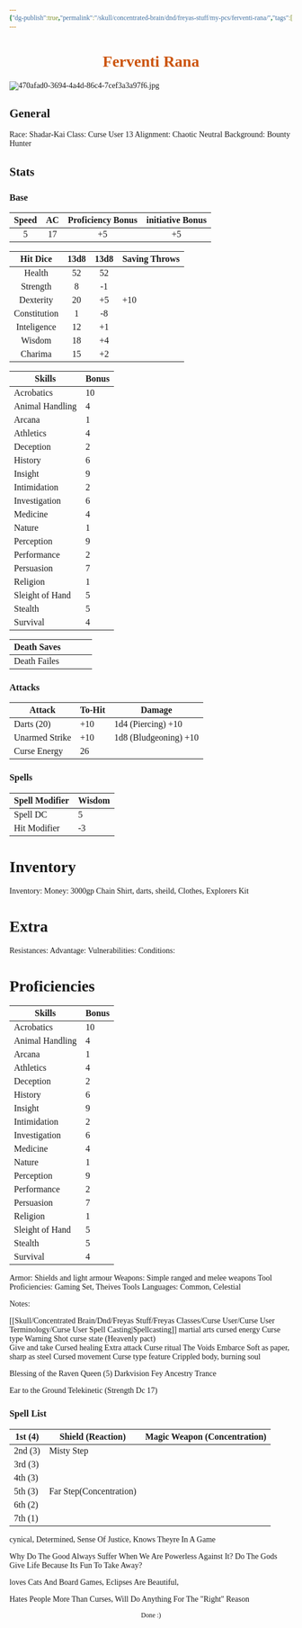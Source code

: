 ```yaml
---
{"dg-publish":true,"permalink":"/skull/concentrated-brain/dnd/freyas-stuff/my-pcs/ferventi-rana/","tags":["Tagless"],"dgShowToc":true,"noteIcon":""}
---
```


<style id="Force_Custom_Fonts" type="text/css">@font-face{font-style:normal;font-family:"Merriweather";src:local("Merriweather")}@font-face{font-style:bolder;font-family:"Merriweather";src:local("Merriweather")}@font-face{font-style:normal;font-family:"Merriweather";src:local("Merriweather");unicode-range:U+0-FF,U+2E80-9FFF,U+F900-FAFF,U+FE30-FE4F,U+20000-2FA1F}@font-face{font-style:bolder;font-family:"Merriweather";src:local("Merriweather");unicode-range:U+0-FF,U+2E80-9FFF,U+F900-FAFF,U+FE30-FE4F,U+20000-2FA1F}@font-face{font-style:normal;font-family:"Merriweather";src:local("Merriweather");unicode-range:U+0-FF}@font-face{font-style:bolder;font-family:"Merriweather";src:local("Merriweather");unicode-range:U+0-FF}:not(pre):not(code):not(textarea):not(tt):not(kbd):not(samp):not(var){font-family:"Merriweather"!important}pre,code,textarea,tt,kbd,samp,var{font-family:monospace!important}pre *,code *,textarea *,tt *,kbd *,samp *,var *{font-family:monospace!important}</style>


# <center><span style="color:#CC550D">Ferventi  Rana</span></center>
![470afad0-3694-4a4d-86c4-7cef3a3a97f6.jpg](/img/user/images/470afad0-3694-4a4d-86c4-7cef3a3a97f6.jpg)



## General
 Race:  Shadar-Kai
 Class:  Curse User 13
 Alignment: Chaotic Neutral 
 Background: Bounty Hunter


## Stats
 ### Base

| Speed | AC  | Proficiency Bonus | initiative Bonus |
|:-----:|:---:|:-----------------:|:----------------:|
|   5   | 17  |        +5         |        +5        |

|   Hit Dice   | 13d8 | 13d8 | Saving Throws |
|:------------:|:----:|:----:| ------------- |
|    Health    |  52  |  52  |               |
|   Strength   |  8   |  -1  |               |
|  Dexterity   |  20  |  +5  | +10           |
| Constitution |  1   |  -8  |               |
| Inteligence  |  12  |  +1  |               |
|    Wisdom    |  18  |  +4  |               |
|   Charima    |  15  |  +2  |               |

| Skills          | Bonus |
| --------------- | ----- |
| Acrobatics      | 10    |
| Animal Handling | 4     |
| Arcana          | 1     |
| Athletics       | 4     |
| Deception       | 2     |
| History         | 6     |
| Insight         | 9     |
| Intimidation    | 2     |
| Investigation   | 6     |
| Medicine        | 4     |
| Nature          | 1     |
| Perception      | 9     |
| Performance     | 2     |
| Persuasion      | 7     |
| Religion        | 1     |
| Sleight of Hand | 5     |
| Stealth         | 5     |
| Survival        | 4     |

| Death Saves  |     |     |     |
| ------------ | --- | --- | --- |
| Death Failes |     |     |     |
### Attacks

| Attack         | To-Hit | Damage                |
| -------------- | ------ | --------------------- |
| Darts (20)     | +10    | 1d4 (Piercing) +10    |
| Unarmed Strike | +10    | 1d8 (Bludgeoning) +10 |
| Curse Energy   | 26     |                       |

 ### Spells

| Spell Modifier | Wisdom |
| -------------- | ------ |
| Spell DC       | 5      |
| Hit Modifier   | -3     |
# Inventory
Inventory: 
Money: 3000gp
Chain Shirt, darts, sheild, Clothes, Explorers Kit

# Extra
Resistances: 
Advantage:
Vulnerabilities:
Conditions:
  

# Proficiencies

| Skills          | Bonus |
| --------------- | ----- |
| Acrobatics      | 10    |
| Animal Handling | 4     |
| Arcana          | 1     |
| Athletics       | 4     |
| Deception       | 2     |
| History         | 6     |
| Insight         | 9     |
| Intimidation    | 2     |
| Investigation   | 6     |
| Medicine        | 4     |
| Nature          | 1     |
| Perception      | 9     |
| Performance     | 2     |
| Persuasion      | 7     |
| Religion        | 1     |
| Sleight of Hand | 5     |
| Stealth         | 5     |
| Survival        | 4     |

		
Armor: Shields and light armour
Weapons: Simple ranged and melee weapons
Tool Proficiencies: Gaming Set, Theives Tools
Languages: Common, Celestial

Notes: 

[[Skull/Concentrated Brain/Dnd/Freyas Stuff/Freyas Classes/Curse User/Curse User Terminology/Curse User Spell Casting\|Spellcasting]]
martial arts
cursed energy
Curse type 
    Warning Shot
curse state (Heavenly pact)  
Give and take
Cursed healing 
Extra attack
Curse ritual 
     The Voids Embarce
Soft as paper, sharp as steel 
Cursed movement 
Curse type feature 
Crippled body, burning soul 

Blessing of the Raven Queen (5)
Darkvision
Fey Ancestry
Trance

Ear to the Ground
Telekinetic (Strength Dc 17)

### Spell List


| 1st (4) | Shield (Reaction)       | Magic Weapon (Concentration) |
| ------- | ----------------------- | ---------------------------- |
| 2nd (3) | Misty Step              |                              |
| 3rd (3) |                         |                              |
| 4th (3) |                         |                              |
| 5th (3) | Far Step(Concentration) |                              |
| 6th (2) |                         |                              |
| 7th (1) |                         |                              |

cynical, Determined, Sense Of Justice, Knows Theyre In A Game

Why Do The Good Always Suffer When We Are Powerless Against It? Do The Gods Give Life Because Its Fun To Take Away?

loves Cats And Board Games, Eclipses Are Beautiful, 

Hates People More Than Curses, Will Do Anything For The "Right" Reason



<center><sub>Done :)</sub></center>

